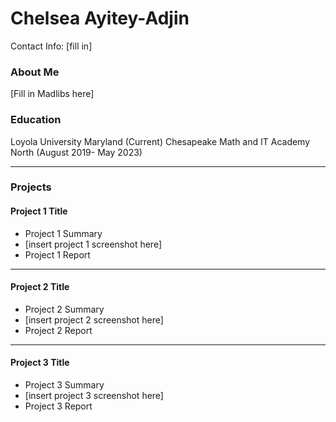# Chelsea Ayitey-Adjin
Contact Info: [fill in]
### About Me 
[Fill in Madlibs here]

### Education 
Loyola University Maryland (Current)
Chesapeake Math and IT Academy North (August 2019- May 2023)
***
### Projects

#### Project 1 Title
 - Project 1 Summary
 - [insert project 1 screenshot here]
 - Project 1 Report
***
#### Project 2 Title
 - Project 2 Summary
 - [insert project 2 screenshot here]
 - Project 2 Report
***
#### Project 3 Title
 - Project 3 Summary
 - [insert project 3 screenshot here]
 - Project 3 Report

